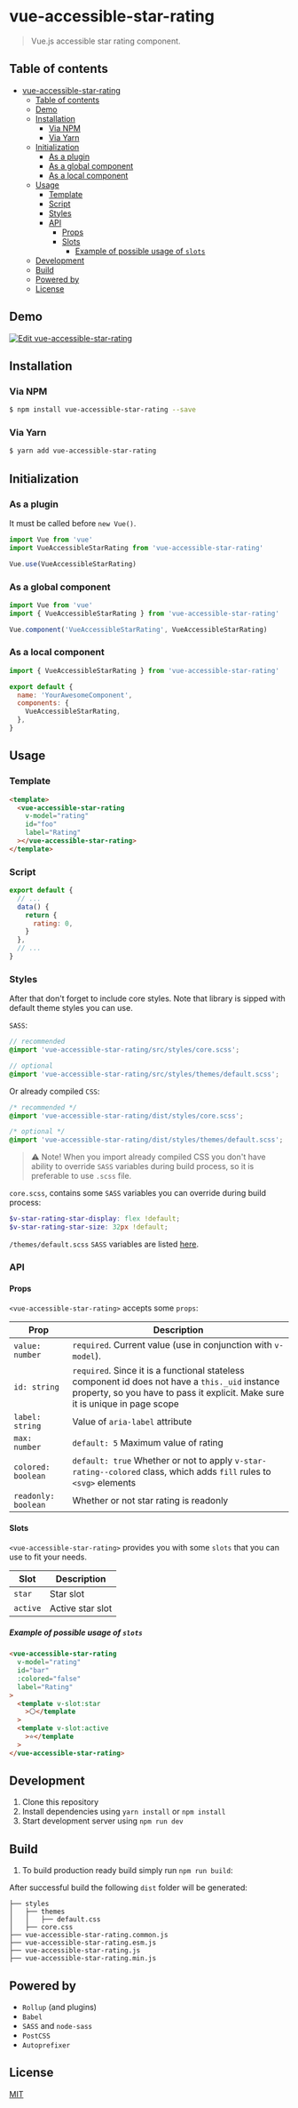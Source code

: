# vue-accessible-star-rating

> Vue.js accessible star rating component.

## Table of contents

- [vue-accessible-star-rating](#vue-accessible-star-rating)
  - [Table of contents](#table-of-contents)
  - [Demo](#demo)
  - [Installation](#installation)
    - [Via NPM](#via-npm)
    - [Via Yarn](#via-yarn)
  - [Initialization](#initialization)
    - [As a plugin](#as-a-plugin)
    - [As a global component](#as-a-global-component)
    - [As a local component](#as-a-local-component)
  - [Usage](#usage)
    - [Template](#template)
    - [Script](#script)
    - [Styles](#styles)
    - [API](#api)
      - [Props](#props)
      - [Slots](#slots)
        - [Example of possible usage of `slots`](#example-of-possible-usage-of-slots)
  - [Development](#development)
  - [Build](#build)
  - [Powered by](#powered-by)
  - [License](#license)

## Demo

[![Edit vue-accessible-star-rating](https://codesandbox.io/static/img/play-codesandbox.svg)](https://codesandbox.io/s/vue-template-m44vc?fontsize=14)

## Installation

### Via NPM

```bash
$ npm install vue-accessible-star-rating --save
```

### Via Yarn

```bash
$ yarn add vue-accessible-star-rating
```

## Initialization

### As a plugin

It must be called before `new Vue()`.

```js
import Vue from 'vue'
import VueAccessibleStarRating from 'vue-accessible-star-rating'

Vue.use(VueAccessibleStarRating)
```

### As a global component

```js
import Vue from 'vue'
import { VueAccessibleStarRating } from 'vue-accessible-star-rating'

Vue.component('VueAccessibleStarRating', VueAccessibleStarRating)
```

### As a local component

```js
import { VueAccessibleStarRating } from 'vue-accessible-star-rating'

export default {
  name: 'YourAwesomeComponent',
  components: {
    VueAccessibleStarRating,
  },
}
```

## Usage

### Template

```html
<template>
  <vue-accessible-star-rating
    v-model="rating"
    id="foo"
    label="Rating"
  ></vue-accessible-star-rating>
</template>
```

### Script

```js
export default {
  // ...
  data() {
    return {
      rating: 0,
    }
  },
  // ...
}
```

### Styles

After that don't forget to include core styles. Note that library is sipped with default theme styles you can use.

`SASS`:

```scss
// recommended
@import 'vue-accessible-star-rating/src/styles/core.scss';

// optional
@import 'vue-accessible-star-rating/src/styles/themes/default.scss';
```

Or already compiled `CSS`:

```css
/* recommended */
@import 'vue-accessible-star-rating/dist/styles/core.scss';

/* optional */
@import 'vue-accessible-star-rating/dist/styles/themes/default.scss';
```

> ⚠️ Note! When you import already compiled CSS you don't have ability to override `SASS` variables during build process, so it is preferable to use `.scss` file.

`core.scss`, contains some `SASS` variables you can override during build process:

```scss
$v-star-rating-star-display: flex !default;
$v-star-rating-star-size: 32px !default;
```

`/themes/default.scss` `SASS` variables are listed [here](https://github.com/andrewvasilchuk/vue-accessible-star-rating/blob/master/src/styles/themes/default.scss).

### API

#### Props

`<vue-accessible-star-rating>` accepts some `props`:

| Prop                | Description                                                                                                                                                                      |
| ------------------- | -------------------------------------------------------------------------------------------------------------------------------------------------------------------------------- |
| `value: number`     | `required`. Current value (use in conjunction with `v-model`).                                                                                                                   |
| `id: string`        | `required`. Since it is a functional stateless component id does not have a `this._uid` instance property, so you have to pass it explicit. Make sure it is unique in page scope |
| `label: string`     | Value of `aria-label` attribute                                                                                                                                                  |
| `max: number`       | `default: 5` Maximum value of rating                                                                                                                                             |
| `colored: boolean`  | `default: true` Whether or not to apply `v-star-rating--colored` class, which adds `fill` rules to `<svg>` elements                                                              |
| `readonly: boolean` | Whether or not star rating is readonly                                                                                                                                           |

#### Slots

`<vue-accessible-star-rating>` provides you with some `slots` that you can use to fit your needs.

| Slot     | Description      |
| -------- | ---------------- |
| `star`   | Star slot        |
| `active` | Active star slot |

##### Example of possible usage of `slots`

```html
<vue-accessible-star-rating
  v-model="rating"
  id="bar"
  :colored="false"
  label="Rating"
>
  <template v-slot:star
    >⚪️</template
  >
  <template v-slot:active
    >⭐️</template
  >
</vue-accessible-star-rating>
```

## Development

1. Clone this repository
2. Install dependencies using `yarn install` or `npm install`
3. Start development server using `npm run dev`

## Build

1. To build production ready build simply run `npm run build`:

After successful build the following `dist` folder will be generated:

```
├── styles
│   ├── themes
│   │   ├── default.css
│   ├── core.css
├── vue-accessible-star-rating.common.js
├── vue-accessible-star-rating.esm.js
├── vue-accessible-star-rating.js
├── vue-accessible-star-rating.min.js
```

## Powered by

- `Rollup` (and plugins)
- `Babel`
- `SASS` and `node-sass`
- `PostCSS`
- `Autoprefixer`

## License

[MIT](http://opensource.org/licenses/MIT)

